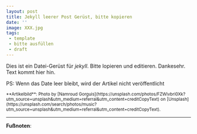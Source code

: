 ```yaml
---
layout: post
title: Jekyll leerer Post Gerüst, bitte kopieren
date: ''
image: XXX.jpg
tags: 
 - template
 - bitte ausfüllen
 - draft
---
```


Dies ist ein Datei-Gerüst für *jekyll*. Bitte lopieren und editieren. Dankesehr. Text kommt hier hin.

PS: Wenn das Date leer bleibt, wird der Artikel nicht veröffentlicht

<small>
**Artikelbild**: Photo by [Namroud Gorguis](https://unsplash.com/photos/FZWivbri0Xk?utm_source=unsplash&utm_medium=referral&utm_content=creditCopyText) on [Unsplash](https://unsplash.com/search/photos/music?utm_source=unsplash&utm_medium=referral&utm_content=creditCopyText).
</small>

---

**Fußnoten**:

[^1]: *Faible*: Vorliebe, Schwäche, die jemand für jemanden, etwas hat; Neigung, Hang, etwas Bestimmtes zu tun "ein Faible für jemanden, etwas haben"
[^2]: Quelle: [hier](https://de.wikipedia.org/wiki/Michael_Hutchence).
